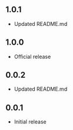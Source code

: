 ## 1.0.1

 - Updated README.md

## 1.0.0

 - Official release

## 0.0.2

 - Updated README.md

## 0.0.1

 - Initial release
